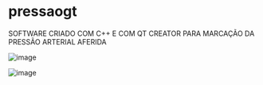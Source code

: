 # pressaogt

SOFTWARE CRIADO COM C++ E COM QT CREATOR PARA MARCAÇÃO DA PRESSÃO ARTERIAL AFERIDA

![image](https://user-images.githubusercontent.com/70297459/216666981-adf9df89-f18c-4b1a-9421-06d128467cfd.png)

![image](https://user-images.githubusercontent.com/70297459/216667127-7038b00f-aee0-4085-8322-bb17f3be3a8a.png)
